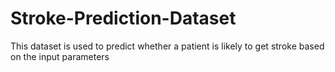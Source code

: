 # Stroke-Prediction-Dataset
This dataset is used to predict whether a patient is likely to get stroke based on the input parameters

